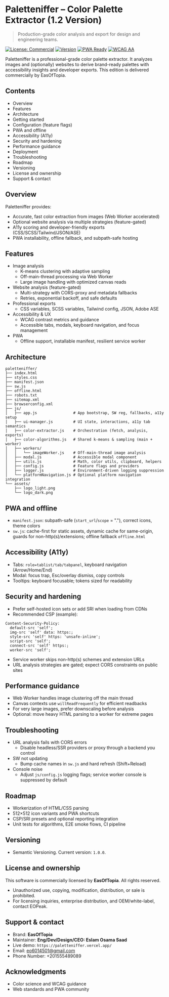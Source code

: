 # Paletteniffer – Color Palette Extractor (1.2 Version)

> Production-grade color analysis and export for design and engineering teams.

[![License: Commercial](https://img.shields.io/badge/license-Commercial-orange.svg)](#license)
[![Version](https://img.shields.io/badge/version-1.2.0-blue.svg)](https://paletteniffer.vercel.app/)
[![PWA Ready](https://img.shields.io/badge/PWA-Ready-brightgreen.svg)](https://web.dev/progressive-web-apps/)
[![WCAG AA](https://img.shields.io/badge/WCAG-AA%20Compliant-green.svg)](https://www.w3.org/WAI/WCAG2AA-Conformance)

Paletteniffer is a professional-grade color palette extractor. It analyzes images and (optionally) websites to derive brand-ready palettes with accessibility insights and developer exports. This edition is delivered commercially by EasOfTopia.

## Contents
- Overview
- Features
- Architecture
- Getting started
- Configuration (feature flags)
- PWA and offline
- Accessibility (A11y)
- Security and hardening
- Performance guidance
- Deployment
- Troubleshooting
- Roadmap
- Versioning
- License and ownership
- Support & contact

## Overview
Paletteniffer provides:
- Accurate, fast color extraction from images (Web Worker accelerated)
- Optional website analysis via multiple strategies (feature-gated)
- A11y scoring and developer-friendly exports (CSS/SCSS/Tailwind/JSON/ASE)
- PWA installability, offline fallback, and subpath-safe hosting

## Features
- Image analysis
  - K-means clustering with adaptive sampling
  - Off-main-thread processing via Web Worker
  - Large image handling with optimized canvas reads
- Website analysis (feature-gated)
  - Multi-strategy with CORS-proxy and metadata fallbacks
  - Retries, exponential backoff, and safe defaults
- Professional exports
  - CSS variables, SCSS variables, Tailwind config, JSON, Adobe ASE
- Accessibility & UX
  - WCAG contrast metrics and guidance
  - Accessible tabs, modals, keyboard navigation, and focus management
- PWA
  - Offline support, installable manifest, resilient service worker

## Architecture
```
paletteniffer/
├── index.html
├── styles.css
├── manifest.json
├── sw.js
├── offline.html
├── robots.txt
├── sitemap.xml
├── browserconfig.xml
├── js/
│   ├── app.js                # App bootstrap, SW reg, fallbacks, a11y setup
│   ├── ui-manager.js         # UI state, interactions, a11y tab semantics
│   ├── color-extractor.js    # Orchestration (fetch, analysis, exports)
│   ├── color-algorithms.js   # Shared k-means & sampling (main + worker)
│   ├── workers/
│   │   └── imageWorker.js    # Off-main-thread image analysis
│   ├── modal.js              # Accessible modal component
│   ├── utils.js              # Math, color utils, clipboard, helpers
│   ├── config.js             # Feature flags and providers
│   ├── logger.js             # Environment-driven logging suppression
│   └── platformNavigation.js # Optional platform navigation integration
└── assets/
    ├── logo_light.png
    └── logo_dark.png
```

## PWA and offline
- `manifest.json`: subpath-safe (`start_url`/`scope` = "."), correct icons, theme colors
- `sw.js`: cache-first for static assets, dynamic cache for same-origin, guards for non-http(s)/extensions; offline fallback `offline.html`

## Accessibility (A11y)
- Tabs: `role=tablist/tab/tabpanel`, keyboard navigation (Arrow/Home/End)
- Modal: focus trap, Esc/overlay dismiss, copy controls
- Tooltips: keyboard focusable; tokens sized for readability

## Security and hardening
- Prefer self-hosted icon sets or add SRI when loading from CDNs
- Recommended CSP (example):
```
Content-Security-Policy:
  default-src 'self';
  img-src 'self' data: https:; 
  style-src 'self' https: 'unsafe-inline';
  script-src 'self';
  connect-src 'self' https:; 
  worker-src 'self';
```
- Service worker skips non-http(s) schemes and extension URLs
- URL analysis strategies are gated; expect CORS constraints on public sites

## Performance guidance
- Web Worker handles image clustering off the main thread
- Canvas contexts use `willReadFrequently` for efficient readbacks
- For very large images, prefer downscaling before analysis
- Optional: move heavy HTML parsing to a worker for extreme pages

## Troubleshooting
- URL analysis fails with CORS errors
  - Disable headless/SSR providers or proxy through a backend you control
- SW not updating
  - Bump cache names in `sw.js` and hard refresh (Shift+Reload)
- Console noise
  - Adjust `js/config.js` logging flags; service worker console is suppressed by default

## Roadmap
- Workerization of HTML/CSS parsing
- 512×512 icon variants and PWA shortcuts
- CSP/SRI presets and optional reporting integration
- Unit tests for algorithms, E2E smoke flows, CI pipeline

## Versioning
- Semantic Versioning. Current version: `1.0.0`.

## License and ownership
This software is commercially licensed by **EasOfTopia**. All rights reserved.

- Unauthorized use, copying, modification, distribution, or sale is prohibited.
- For licensing inquiries, enterprise distribution, and OEM/white-label, contact EOPeak.

## Support & contact
- Brand: **EasOfTopia**
- Maintainer: **Eng/Dev/Design/CEO: Eslam Osama Saad**
- Live demo: `https://paletteniffer.vercel.app/`
- Email: eo6014501@gmail.com 
- Phone Number: +201555489089

## Acknowledgments
- Color science and WCAG guidance
- Web standards and PWA community
